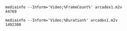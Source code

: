 
    mediainfo --Inform='Video;%FrameCount%' arcadex1.m2v
    44769

    mediainfo --Inform='Video;%Duration%' arcadex1.m2v
    1492300
